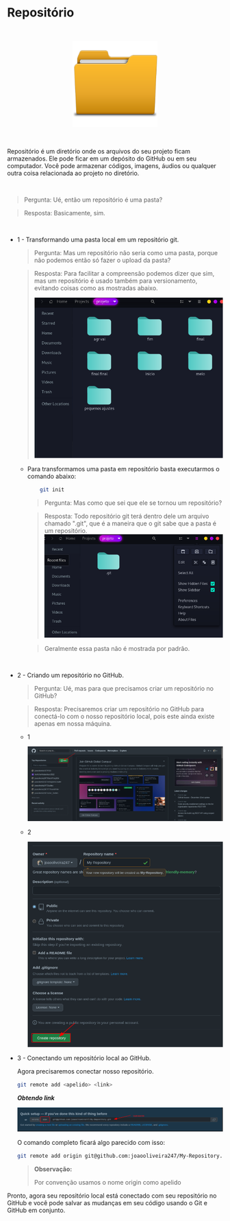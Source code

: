 # Repositório

<br>

<p align="center">
    <img src="./images/folder.png" width=200>
</p>
<br>

Repositório é um diretório onde os arquivos do seu projeto ficam armazenados. Ele pode ficar em um depósito do GitHub ou em seu computador. Você pode armazenar códigos, imagens, áudios ou qualquer outra coisa relacionada ao projeto no diretório.

<br>

> Pergunta: Ué, então um repositório é uma pasta?

> Resposta: Basicamente, sim.

<br>

- 1 - Transformando uma pasta local em um repositório git.

    > Pergunta: Mas um repositório não seria como uma pasta, porque não podemos então só fazer o upload da pasta?

    > Resposta: Para facilitar a compreensão podemos dizer que sim, mas um repositório é usado também para versionamento, evitando coisas como as mostradas abaixo.
    >
    > ![old_version](./images/old_version.png)

  - Para transformamos uma pasta em repositório basta executarmos o comando abaixo:

    ```bash
        git init
    ```

    >Pergunta: Mas como que sei que ele se tornou um repositório?
    
    >Resposta: Todo repositório git terá dentro dele um arquivo chamado ".git", que é a maneira que o git sabe que a pasta é um repositório.
    ![dot_git](./images/dot_git.png)

    >Geralmente essa pasta não é mostrada por padrão.
<br>

- 2 - Criando um repositório no GitHub.

    > Pergunta: Ué, mas para que precisamos criar um repositório no GitHub?

    > Resposta: Precisaremos criar um repositório no GitHub para conectá-lo com o nosso repositório local, pois este ainda existe apenas em nossa máquina.

  - 1

    ![new](./images/new_repository.png)

  - 2

    ![create](./images/create_repository.png)

- 3 - Conectando um repositório local ao GitHub.

    Agora precisaremos conectar nosso repositório.

    ```bash
    git remote add <apelido> <link>
    ```

    ***Obtendo link***

    ![link](./images/remote_link.png)

    O comando completo ficará algo parecido com isso:

    ```bash
    git remote add origin git@github.com:joaooliveira247/My-Repository.git
    ```

    > __Observação:__
    >
    > Por convenção usamos o nome origin como apelido

Pronto, agora seu repositório local está conectado com seu repositório no GitHub e você pode salvar as mudanças em seu código usando o Git e GitHub em conjunto.

